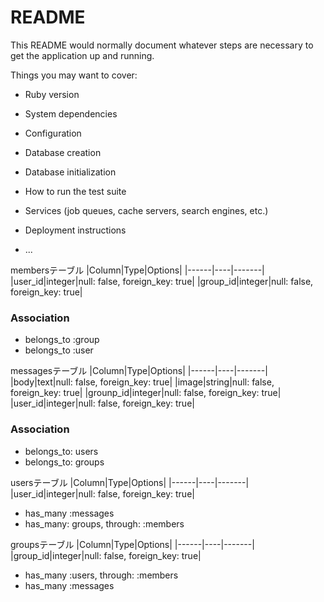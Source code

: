 # README

This README would normally document whatever steps are necessary to get the
application up and running.

Things you may want to cover:

* Ruby version

* System dependencies

* Configuration

* Database creation

* Database initialization

* How to run the test suite

* Services (job queues, cache servers, search engines, etc.)

* Deployment instructions

* ...





membersテーブル
|Column|Type|Options|
|------|----|-------|
|user_id|integer|null: false, foreign_key: true|
|group_id|integer|null: false, foreign_key: true|

### Association
- belongs_to :group
- belongs_to :user


messagesテーブル
|Column|Type|Options|
|------|----|-------|
|body|text|null: false, foreign_key: true|
|image|string|null: false, foreign_key: true|
|grounp_id|integer|null: false, foreign_key: true|
|user_id|integer|null: false, foreign_key: true|
### Association
 - belongs_to: users
 - belongs_to: groups

usersテーブル
|Column|Type|Options|
|------|----|-------|
|user_id|integer|null: false, foreign_key: true|
- has_many :messages
- has_many: groups, through: :members


groupsテーブル
|Column|Type|Options|
|------|----|-------|
|group_id|integer|null: false, foreign_key: true|
- has_many :users, through: :members
- has_many :messages
